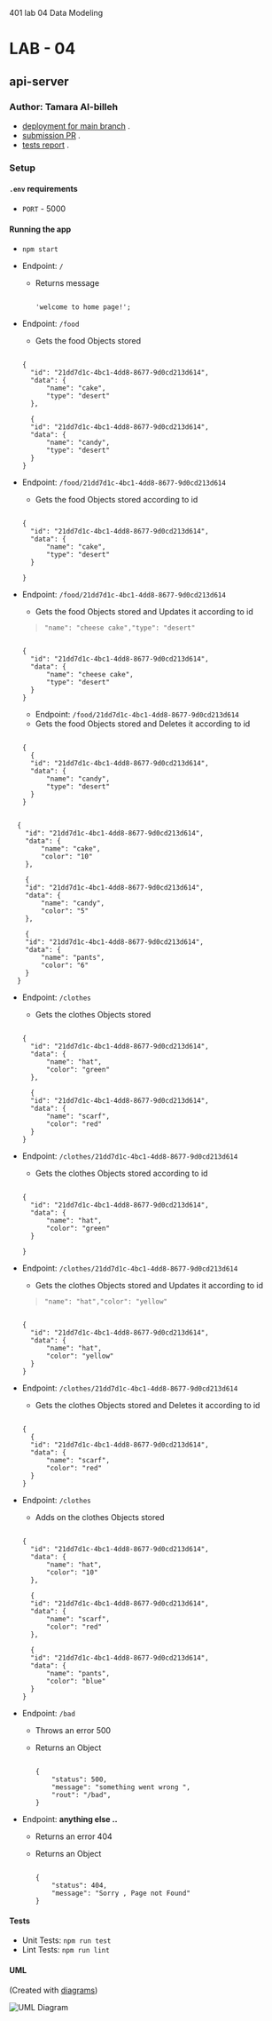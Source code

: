 401 lab 04 Data Modeling
# LAB - 04
## api-server
### Author: Tamara Al-billeh

* [deployment for main branch]() .
* [submission PR]() .
* [tests report]() .
 
### Setup

#### `.env` requirements

- `PORT` - 5000

#### Running the app

- `npm start`
- Endpoint: `/`
  - Returns message

    ```

    'welcome to home page!';

    ```
- Endpoint: `/food`
  - Gets the food Objects stored

  ```

  {
    "id": "21dd7d1c-4bc1-4dd8-8677-9d0cd213d614",
    "data": {
        "name": "cake",
        "type": "desert"
    },

    {
    "id": "21dd7d1c-4bc1-4dd8-8677-9d0cd213d614",
    "data": {
        "name": "candy",
        "type": "desert"
    }
  }

  ```
- Endpoint: `/food/21dd7d1c-4bc1-4dd8-8677-9d0cd213d614`
  - Gets the food Objects stored according to id

  ```

  {
    "id": "21dd7d1c-4bc1-4dd8-8677-9d0cd213d614",
    "data": {
        "name": "cake",
        "type": "desert"
    }

  }
  
  ```
- Endpoint: `/food/21dd7d1c-4bc1-4dd8-8677-9d0cd213d614`
  - Gets the food Objects stored and Updates it according to id
  > ```"name": "cheese cake","type": "desert"  ```
  
  

  ```

  {
    "id": "21dd7d1c-4bc1-4dd8-8677-9d0cd213d614",
    "data": {
        "name": "cheese cake",
        "type": "desert"
    }
  }

  ```
  - Endpoint: `/food/21dd7d1c-4bc1-4dd8-8677-9d0cd213d614`
  - Gets the food Objects stored and Deletes it according to id

  ```

  {
    {
    "id": "21dd7d1c-4bc1-4dd8-8677-9d0cd213d614",
    "data": {
        "name": "candy",
        "type": "desert"
    }
  }
```

  {
    "id": "21dd7d1c-4bc1-4dd8-8677-9d0cd213d614",
    "data": {
        "name": "cake",
        "color": "10"
    },

    {
    "id": "21dd7d1c-4bc1-4dd8-8677-9d0cd213d614",
    "data": {
        "name": "candy",
        "color": "5"
    },

    {
    "id": "21dd7d1c-4bc1-4dd8-8677-9d0cd213d614",
    "data": {
        "name": "pants",
        "color": "6"
    }
  }

  ```
  
- Endpoint: `/clothes`
  - Gets the clothes Objects stored

  ```

  {
    "id": "21dd7d1c-4bc1-4dd8-8677-9d0cd213d614",
    "data": {
        "name": "hat",
        "color": "green"
    },

    {
    "id": "21dd7d1c-4bc1-4dd8-8677-9d0cd213d614",
    "data": {
        "name": "scarf",
        "color": "red"
    }
  }

  ```
- Endpoint: `/clothes/21dd7d1c-4bc1-4dd8-8677-9d0cd213d614`
  - Gets the clothes Objects stored according to id

  ```

  {
    "id": "21dd7d1c-4bc1-4dd8-8677-9d0cd213d614",
    "data": {
        "name": "hat",
        "color": "green"
    }

  }
  
  ```
- Endpoint: `/clothes/21dd7d1c-4bc1-4dd8-8677-9d0cd213d614`
  - Gets the clothes Objects stored and Updates it according to id
  > ```"name": "hat","color": "yellow"  ```
  
  

  ```

  {
    "id": "21dd7d1c-4bc1-4dd8-8677-9d0cd213d614",
    "data": {
        "name": "hat",
        "color": "yellow"
    }
  }

  ```
- Endpoint: `/clothes/21dd7d1c-4bc1-4dd8-8677-9d0cd213d614`
  - Gets the clothes Objects stored and Deletes it according to id

  ```

  {
    {
    "id": "21dd7d1c-4bc1-4dd8-8677-9d0cd213d614",
    "data": {
        "name": "scarf",
        "color": "red"
    }
  }

  ```

- Endpoint: `/clothes`
  - Adds on the clothes Objects stored 

  ```

  {
    "id": "21dd7d1c-4bc1-4dd8-8677-9d0cd213d614",
    "data": {
        "name": "hat",
        "color": "10"
    },

    {
    "id": "21dd7d1c-4bc1-4dd8-8677-9d0cd213d614",
    "data": {
        "name": "scarf",
        "color": "red"
    },

    {
    "id": "21dd7d1c-4bc1-4dd8-8677-9d0cd213d614",
    "data": {
        "name": "pants",
        "color": "blue"
    }
  }

  ```
  
- Endpoint: `/bad`
  - Throws an error 500
  - Returns an Object

    ```

    {
        "status": 500,
        "message": "something went wrong ",
        "rout": "/bad",
    }

    ```
- Endpoint: **anything else ..**
  - Returns an error 404
  - Returns an Object

    ```

    {
        "status": 404,
        "message": "Sorry , Page not Found"
    }

    ```
#### Tests

- Unit Tests: `npm run test`
- Lint Tests: `npm run lint`

#### UML

(Created with [diagrams](https://app.diagrams.net/))

![UML Diagram](./assets/uml.png)